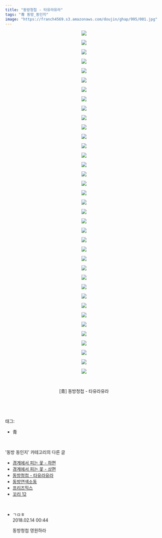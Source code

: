 ```yaml
---
title: "동방청첩 - 타유라유라"
tags: "青 동방_동인지"
image: "https://franch4569.s3.amazonaws.com/doujin/ghap/995/001.jpg"
---
```

<div class="article">
<p style="text-align: center; clear: none; float: none;"><img src="{{ site.imgserver2 }}/ghap/995/001.jpg"/></p>
<p style="text-align: center; clear: none; float: none;"><img src="{{ site.imgserver2 }}/ghap/995/002.jpg"/></p>
<p style="text-align: center; clear: none; float: none;"><img src="{{ site.imgserver2 }}/ghap/995/003.jpg"/></p>
<p style="text-align: center; clear: none; float: none;"><img src="{{ site.imgserver2 }}/ghap/995/004.jpg"/></p>
<p style="text-align: center; clear: none; float: none;"><img src="{{ site.imgserver2 }}/ghap/995/005.jpg"/></p>
<p style="text-align: center; clear: none; float: none;"><img src="{{ site.imgserver2 }}/ghap/995/006.jpg"/></p>
<p style="text-align: center; clear: none; float: none;"><img src="{{ site.imgserver2 }}/ghap/995/007.jpg"/></p>
<p style="text-align: center; clear: none; float: none;"><img src="{{ site.imgserver2 }}/ghap/995/008.jpg"/></p>
<p style="text-align: center; clear: none; float: none;"><img src="{{ site.imgserver2 }}/ghap/995/009.jpg"/></p>
<p style="text-align: center; clear: none; float: none;"><img src="{{ site.imgserver2 }}/ghap/995/010.jpg"/></p>
<p style="text-align: center; clear: none; float: none;"><img src="{{ site.imgserver2 }}/ghap/995/011.jpg"/></p>
<p style="text-align: center; clear: none; float: none;"><img src="{{ site.imgserver2 }}/ghap/995/012.jpg"/></p>
<p style="text-align: center; clear: none; float: none;"><img src="{{ site.imgserver2 }}/ghap/995/013.jpg"/></p>
<p style="text-align: center; clear: none; float: none;"><img src="{{ site.imgserver2 }}/ghap/995/014.jpg"/></p>
<p style="text-align: center; clear: none; float: none;"><img src="{{ site.imgserver2 }}/ghap/995/015.jpg"/></p>
<p style="text-align: center; clear: none; float: none;"><img src="{{ site.imgserver2 }}/ghap/995/016.jpg"/></p>
<p style="text-align: center; clear: none; float: none;"><img src="{{ site.imgserver2 }}/ghap/995/017.jpg"/></p>
<p style="text-align: center; clear: none; float: none;"><img src="{{ site.imgserver2 }}/ghap/995/018.jpg"/></p>
<p style="text-align: center; clear: none; float: none;"><img src="{{ site.imgserver2 }}/ghap/995/019.jpg"/></p>
<p style="text-align: center; clear: none; float: none;"><img src="{{ site.imgserver2 }}/ghap/995/020.jpg"/></p>
<p style="text-align: center; clear: none; float: none;"><img src="{{ site.imgserver2 }}/ghap/995/021.jpg"/></p>
<p style="text-align: center; clear: none; float: none;"><img src="{{ site.imgserver2 }}/ghap/995/022.jpg"/></p>
<p style="text-align: center; clear: none; float: none;"><img src="{{ site.imgserver2 }}/ghap/995/023.jpg"/></p>
<p style="text-align: center; clear: none; float: none;"><img src="{{ site.imgserver2 }}/ghap/995/024.jpg"/></p>
<p style="text-align: center; clear: none; float: none;"><img src="{{ site.imgserver2 }}/ghap/995/025.jpg"/></p>
<p style="text-align: center; clear: none; float: none;"><img src="{{ site.imgserver2 }}/ghap/995/026.jpg"/></p>
<p style="text-align: center; clear: none; float: none;"><img src="{{ site.imgserver2 }}/ghap/995/027.jpg"/></p>
<p style="text-align: center; clear: none; float: none;"><img src="{{ site.imgserver2 }}/ghap/995/028.jpg"/></p>
<p style="text-align: center; clear: none; float: none;"><img src="{{ site.imgserver2 }}/ghap/995/029.jpg"/></p>
<p style="text-align: center; clear: none; float: none;"><img src="{{ site.imgserver2 }}/ghap/995/030.jpg"/></p>
<p style="text-align: center; clear: none; float: none;"><img src="{{ site.imgserver2 }}/ghap/995/031.jpg"/></p>
<p style="text-align: center; clear: none; float: none;"><img src="{{ site.imgserver2 }}/ghap/995/032.jpg"/></p>
<p style="text-align: center; clear: none; float: none;"><img src="{{ site.imgserver2 }}/ghap/995/033.jpg"/></p>
<p style="text-align: center; clear: none; float: none;"><img src="{{ site.imgserver2 }}/ghap/995/034.jpg"/></p>
<p style="text-align: center; clear: none; float: none;"><img src="{{ site.imgserver2 }}/ghap/995/035.jpg"/></p>
<p style="text-align: center; clear: none; float: none;"><img src="{{ site.imgserver2 }}/ghap/995/036.jpg"/></p>
<p style="text-align: center; clear: none; float: none;"><img src="{{ site.imgserver2 }}/ghap/995/037.jpg"/></p>
<p style="text-align: center; clear: none; float: none;"><br/></p>
<p style="text-align: center; clear: none; float: none;">[青] 동방청첩 - 타유라유라</p>
<p><br/></p>
</div><br/>
<div class="tagTrail">
<p>태그: </p>
<ul>
<li>青</li>
</ul>
</div><br/>
<div class="another">
<p>'동방 동인지' 카테고리의 다른 글</p>
<ul>
<li><a href="/ghap_998">경계에서 피는 꽃 - 하편</a></li>
<li><a href="/ghap_997">경계에서 피는 꽃 - 상편</a></li>
<li><a href="/ghap_995">동방청첩 - 타유라유라</a></li>
<li><a href="/ghap_994">동방연색소동</a></li>
<li><a href="/ghap_992">프리즈믹스</a></li>
<li><a href="/ghap_991">꼬리 12</a></li>
</ul>
</div><br/>
<div class="cb_module cb_fluid">
<div class="cb_wrt cb_profile">
<div class="comment">
<ul>
<li class="cb_thumb_off" id="comment15199223">
<div class="cb_comment_area">
<div class="cb_info_area">
<div class="cb_section">
<span class="cb_nick_name">ㄱㅁㅎ</span>
</div>
<div class="cb_section">
<span class="cb_date">2018.02.14 00:44 </span>
</div>
</div>
<div class="cb_dsc_comment">
<p class="cb_dsc">
											동방청첩 영원하라
										</p>
</div>
</div></li>
</ul>
</div>
</div><!-- commentList close -->
</div><br/>
